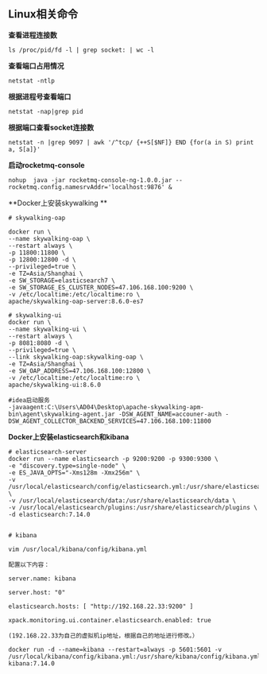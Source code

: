 ## Linux相关命令



**查看进程连接数**

``ls /proc/pid/fd -l | grep socket: | wc -l``

**查看端口占用情况**

``netstat -ntlp``

**根据进程号查看端口**

``netstat -nap|grep pid``

**根据端口查看socket连接数**

``netstat -n |grep 9097 | awk '/^tcp/ {++S[$NF]} END {for(a in S) print a, S[a]}'``

**启动rocketmq-console**

``nohup  java -jar rocketmq-console-ng-1.0.0.jar --rocketmq.config.namesrvAddr='localhost:9876' &``

**Docker上安装skywalking **

```
# skywalking-oap

docker run \
--name skywalking-oap \
--restart always \
-p 11800:11800 \
-p 12800:12800 -d \
--privileged=true \
-e TZ=Asia/Shanghai \
-e SW_STORAGE=elasticsearch7 \
-e SW_STORAGE_ES_CLUSTER_NODES=47.106.168.100:9200 \
-v /etc/localtime:/etc/localtime:ro \
apache/skywalking-oap-server:8.6.0-es7

# skywalking-ui
docker run \
--name skywalking-ui \
--restart always \
-p 8081:8080 -d \
--privileged=true \
--link skywalking-oap:skywalking-oap \
-e TZ=Asia/Shanghai \
-e SW_OAP_ADDRESS=47.106.168.100:12800 \
-v /etc/localtime:/etc/localtime:ro \
apache/skywalking-ui:8.6.0

#idea启动服务
-javaagent:C:\Users\AD04\Desktop\apache-skywalking-apm-bin\agent\skywalking-agent.jar -DSW_AGENT_NAME=accouner-auth -DSW_AGENT_COLLECTOR_BACKEND_SERVICES=47.106.168.100:11800

```

**Docker上安装elasticsearch和kibana**

```
# elasticsearch-server
docker run --name elasticsearch -p 9200:9200 -p 9300:9300 \
-e "discovery.type=single-node" \
-e ES_JAVA_OPTS="-Xms128m -Xmx256m" \
-v /usr/local/elasticsearch/config/elasticsearch.yml:/usr/share/elasticsearch/config/elasticsearch.yml \
-v /usr/local/elasticsearch/data:/usr/share/elasticsearch/data \
-v /usr/local/elasticsearch/plugins:/usr/share/elasticsearch/plugins \
-d elasticsearch:7.14.0


# kibana

vim /usr/local/kibana/config/kibana.yml

配置以下内容：

server.name: kibana

server.host: "0"

elasticsearch.hosts: [ "http://192.168.22.33:9200" ]

xpack.monitoring.ui.container.elasticsearch.enabled: true

(192.168.22.33为自己的虚拟机ip地址，根据自己的地址进行修改。）

docker run -d --name=kibana --restart=always -p 5601:5601 -v /usr/local/kibana/config/kibana.yml:/usr/share/kibana/config/kibana.yml kibana:7.14.0




```



